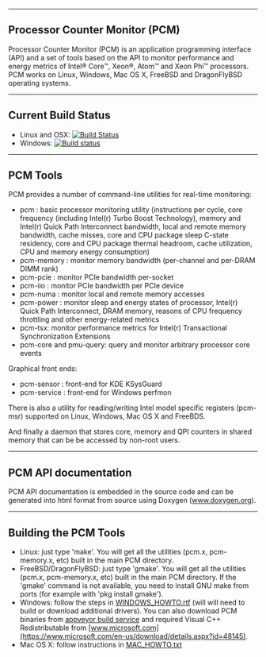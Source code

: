 --------------------------------------------------------------------------------
Processor Counter Monitor (PCM)
--------------------------------------------------------------------------------

Processor Counter Monitor (PCM) is an application programming interface (API) and a set of tools based on the API to monitor performance and energy metrics of Intel&reg; Core&trade;, Xeon&reg;, Atom&trade; and Xeon Phi&trade; processors. PCM works on Linux, Windows, Mac OS X, FreeBSD and DragonFlyBSD operating systems.

--------------------------------------------------------------------------------
Current Build Status
--------------------------------------------------------------------------------

- Linux and OSX: [![Build Status](https://travis-ci.org/opcm/pcm.svg?branch=master)](https://travis-ci.org/opcm/pcm)
- Windows: [![Build status](https://ci.appveyor.com/api/projects/status/0ytkojay9r0o6sxy?svg=true)](https://ci.appveyor.com/project/opcm/pcm)

--------------------------------------------------------------------------------
PCM Tools
--------------------------------------------------------------------------------

PCM provides a number of command-line utilities for real-time monitoring:

- pcm : basic processor monitoring utility (instructions per cycle, core frequency (including Intel(r) Turbo Boost Technology), memory and Intel(r) Quick Path Interconnect bandwidth, local and remote memory bandwidth, cache misses, core and CPU package sleep C-state residency, core and CPU package thermal headroom, cache utilization, CPU and memory energy consumption)
- pcm-memory : monitor memory bandwidth (per-channel and per-DRAM DIMM rank)
- pcm-pcie : monitor PCIe bandwidth per-socket
- pcm-iio : monitor PCIe bandwidth per PCIe device
- pcm-numa : monitor local and remote memory accesses
- pcm-power : monitor sleep and energy states of processor, Intel(r) Quick Path Interconnect, DRAM memory, reasons of CPU frequency throttling and other energy-related metrics
- pcm-tsx: monitor performance metrics for Intel(r) Transactional Synchronization Extensions
- pcm-core and pmu-query: query and monitor arbitrary processor core events

Graphical front ends:
- pcm-sensor :  front-end for KDE KSysGuard
- pcm-service :  front-end for Windows perfmon

There is also a utility for reading/writing Intel model specific registers (pcm-msr) supported on Linux, Windows, Mac OS X and FreeBDS.

And finally a daemon that stores core, memory and QPI counters in shared memory that can be be accessed by non-root users.

--------------------------------------------------------------------------------
PCM API documentation
--------------------------------------------------------------------------------

PCM API documentation is embedded in the source code and can be generated into html format from source using Doxygen (www.doxygen.org).

--------------------------------------------------------------------------------
Building the PCM Tools
--------------------------------------------------------------------------------

- Linux: just type 'make'. You will get all the utilities (pcm.x, pcm-memory.x, etc) built in the main PCM directory.
- FreeBSD/DragonFlyBSD: just type 'gmake'. You will get all the utilities (pcm.x, pcm-memory.x, etc) built in the main PCM directory. If the 'gmake' command is not available, you need to install GNU make from ports (for example with 'pkg install gmake').
- Windows: follow the steps in [WINDOWS_HOWTO.rtf](https://github.com/opcm/pcm/blob/master/WINDOWS_HOWTO.rtf) (will will need to build or download additional drivers). You can also download PCM binaries from [appveyor build service](https://ci.appveyor.com/project/opcm/pcm/build/artifacts) and required Visual C++ Redistributable from [www.microsoft.com](https://www.microsoft.com/en-us/download/details.aspx?id=48145).
- Mac OS X: follow instructions in [MAC_HOWTO.txt](https://github.com/opcm/pcm/blob/master/MAC_HOWTO.txt)

